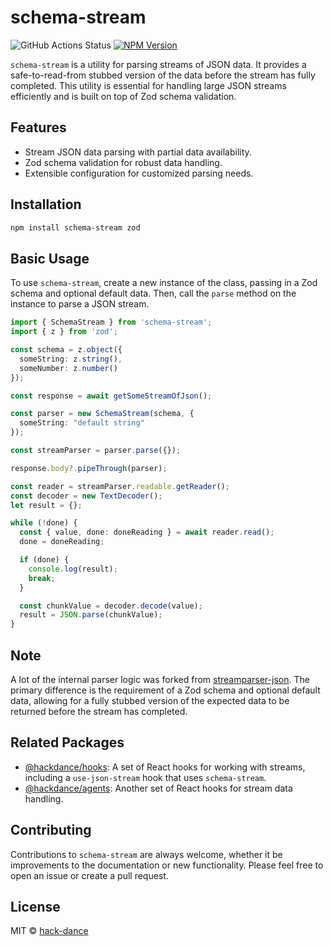 # schema-stream

![GitHub Actions Status](https://github.com/github/docs/actions/workflows/test.yml/badge.svg?branch=main) [![NPM Version](https://img.shields.io/npm/v/schema-stream.svg)](https://www.npmjs.com/package/schema-stream)


`schema-stream` is a utility for parsing streams of JSON data. It provides a safe-to-read-from stubbed version of the data before the stream has fully completed. This utility is essential for handling large JSON streams efficiently and is built on top of Zod schema validation.

## Features

- Stream JSON data parsing with partial data availability.
- Zod schema validation for robust data handling.
- Extensible configuration for customized parsing needs.



## Installation

```bash
npm install schema-stream zod
```

## Basic Usage

To use `schema-stream`, create a new instance of the class, passing in a Zod schema and optional default data. Then, call the `parse` method on the instance to parse a JSON stream.

```typescript
import { SchemaStream } from 'schema-stream';
import { z } from 'zod';

const schema = z.object({
  someString: z.string(),
  someNumber: z.number()
});

const response = await getSomeStreamOfJson();

const parser = new SchemaStream(schema, {
  someString: "default string"
});

const streamParser = parser.parse({});

response.body?.pipeThrough(parser);

const reader = streamParser.readable.getReader();
const decoder = new TextDecoder();
let result = {};

while (!done) {
  const { value, done: doneReading } = await reader.read();
  done = doneReading;

  if (done) {
    console.log(result);
    break;
  }

  const chunkValue = decoder.decode(value);
  result = JSON.parse(chunkValue);
}
```


## Note

A lot of the internal parser logic was forked from [streamparser-json](https://github.com/juanjoDiaz/streamparser-json). The primary difference is the requirement of a Zod schema and optional default data, allowing for a fully stubbed version of the expected data to be returned before the stream has completed.

## Related Packages

- [@hackdance/hooks](https://github.com/hack-dance/agents/tree/main/packages/hooks): A set of React hooks for working with streams, including a `use-json-stream` hook that uses `schema-stream`.
- [@hackdance/agents](https://github.com/hack-dance/agents/tree/main/packages/core): Another set of React hooks for stream data handling.

## Contributing

Contributions to `schema-stream` are always welcome, whether it be improvements to the documentation or new functionality. Please feel free to open an issue or create a pull request.

## License

MIT © [hack-dance](https://hack.dance)
